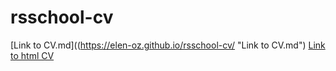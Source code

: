 # rsschool-cv

[Link to CV.md]((https://elen-oz.github.io/rsschool-cv/ "Link to CV.md")
[Link to html CV](https://elen-oz.github.io/rsschool-cv/cv "Link to html CV")
